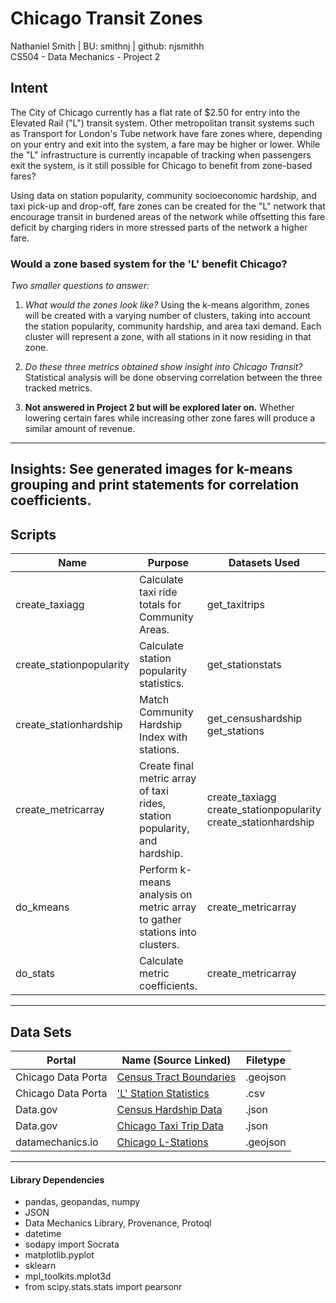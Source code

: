 
# Chicago Transit Zones
Nathaniel Smith | BU: smithnj | github: njsmithh </br>
CS504 - Data Mechanics - Project 2

## Intent
The City of Chicago currently has a flat rate of $2.50 for entry into the Elevated Rail ("L")  transit system. Other metropolitan transit systems such as Transport for London's Tube network have fare zones where, depending on your entry and exit into the system, a fare may be higher or lower. While the "L" infrastructure is currently incapable of tracking when passengers exit the system, is it still possible for Chicago to benefit from zone-based fares?

Using data on station popularity, community socioeconomic hardship, and taxi pick-up and drop-off, fare zones can be created for the "L" network that encourage transit in burdened areas of the network while offsetting this fare deficit by charging riders in more stressed parts of the network a higher fare.

### Would a zone based system for the 'L' benefit Chicago?
*Two smaller questions to answer:*
1. *What would the zones look like?* Using the k-means algorithm, zones will be created with a varying number of clusters, taking into account the station popularity, community hardship, and area taxi demand. Each cluster will represent a zone, with all stations in it now residing in that zone.

2. *Do these three metrics obtained show insight into Chicago Transit?* Statistical analysis will be done observing correlation between the three tracked metrics.

3. **Not answered in Project 2 but will be explored later on.** Whether lowering certain fares while increasing other zone fares will produce a similar amount of revenue.
---
Insights:
See generated images for k-means grouping and print statements for correlation coefficients.
---
## Scripts
| Name                     | Purpose                                                                    | Datasets Used                                                  |
|--------------------------|----------------------------------------------------------------------------|----------------------------------------------------------------|
| create_taxiagg           | Calculate taxi ride totals for Community Areas.                            | get_taxitrips                                                  |
| create_stationpopularity | Calculate station popularity statistics.                                   | get_stationstats                                               |
| create_stationhardship   | Match Community Hardship Index with stations.                              | get_censushardship get_stations                                |
| create_metricarray       | Create final metric array of taxi rides, station popularity, and hardship. | create_taxiagg create_stationpopularity create_stationhardship |
| do_kmeans                | Perform k-means analysis on metric array to gather stations into clusters. | create_metricarray                                             |
| do_stats                 | Calculate metric coefficients.                                                               | create_metricarray                                                   |
---
## Data Sets
| Portal             | Name (Source Linked)                                                                                                                 | Filetype |
|--------------------|--------------------------------------------------------------------------------------------------------------------------------------|----------|
| Chicago Data Porta | [Census Tract Boundaries](https://data.cityofchicago.org/Facilities-Geographic-Boundaries/Boundaries-Census-Tracts-2010/5jrd-6zik)   | .geojson |
| Chicago Data Porta | ['L' Station Statistics](https://data.cityofchicago.org/Transportation/CTA-Ridership-L-Station-Entries-Monthly-Day-Type-A/t2rn-p8d7) | .csv     |
| Data.gov           | [Census Hardship Data](https://catalog.data.gov/dataset/census-data-selected-socioeconomic-indicators-in-chicago-2008-2012-36e55)    | .json    |
| Data.gov           | [Chicago Taxi Trip Data](https://catalog.data.gov/dataset/taxi-trips)                                                                | .json    |
| datamechanics.io   | [Chicago L-Stations](https://data.cityofchicago.org/Transportation/CTA-L-Rail-Stations-kml/4qtv-9w43)                                | .geojson |
---
#### Library Dependencies
* pandas, geopandas, numpy
* JSON
* Data Mechanics Library, Provenance, Protoql
* datetime
* sodapy import Socrata
* matplotlib.pyplot
* sklearn
* mpl_toolkits.mplot3d
* from scipy.stats.stats import pearsonr

